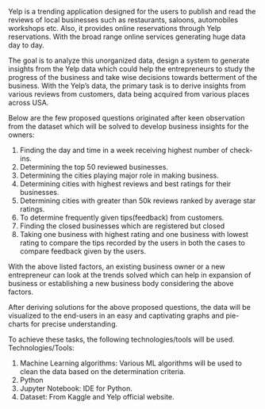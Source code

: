 Yelp is a trending application designed for the users to publish and read the reviews of local businesses such as restaurants, saloons, automobiles workshops etc. Also, it provides online reservations through Yelp reservations. With the broad range online services generating huge data day to day. 

The goal is to analyze this unorganized data, design a system to generate insights from the Yelp data which could help the entrepreneurs to study the progress of the business and take wise decisions towards betterment of the business. With the Yelp’s data, the primary task is to derive insights from various reviews from customers, data being acquired from various places across USA. 

Below are the few proposed questions originated after keen observation from the dataset which will be solved to develop business insights for the owners:

1.	Finding the day and time in a week receiving highest number of check-ins.
2.	Determining the top 50 reviewed businesses.
3.	Determining the cities playing major role in making business.
4.	Determining cities with highest reviews and best ratings for their businesses.
5.	Determining cities with greater than 50k reviews ranked by average star ratings.
6.	To determine frequently given tips(feedback) from customers.
7.	Finding the closed businesses which are registered but closed
8.	Taking one business with highest rating and one business with lowest rating to compare the tips recorded by the users in both the cases to compare feedback given by the users.

With the above listed factors, an existing business owner or a new entrepreneur can look at the trends solved which can help in expansion of business or establishing a new business body considering the above factors. 

After deriving solutions for the above proposed questions, the data will be visualized to the end-users in an easy and captivating graphs and pie-charts for precise understanding.

To achieve these tasks, the following technologies/tools will be used.
Technologies/Tools:
1.	Machine Learning algorithms: Various ML algorithms will be used to clean the data based on the determination criteria.
2.	Python
3.	Jupyter Notebook: IDE for Python.
4.	Dataset: From Kaggle and Yelp official website.
